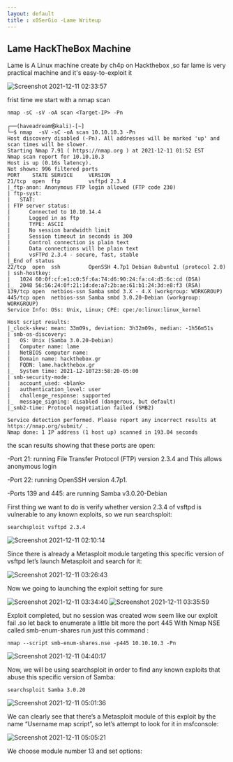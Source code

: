 ```yaml
---
layout: default
title : x0SerGio -Lame Writeup
---
```

## **Lame HackTheBox Machine**

Lame is A Linux machine create by ch4p on Hackthebox ,so far lame is very practical machine and  it's  easy-to-exploit it 

![Screenshot 2021-12-11 02:33:57](https://user-images.githubusercontent.com/93042298/145665443-754867cb-96b3-4a7e-81bd-27b5ff8d25fb.png)

frist time  we start with a nmap scan 
 
 ```nmap -sC -sV -oA scan <Target-IP> -Pn```

```
┌──(haveadream㉿kali)-[~]
└─$ nmap  -sV -sC -oA scan 10.10.10.3 -Pn
Host discovery disabled (-Pn). All addresses will be marked 'up' and scan times will be slower.
Starting Nmap 7.91 ( https://nmap.org ) at 2021-12-11 01:52 EST
Nmap scan report for 10.10.10.3
Host is up (0.16s latency).
Not shown: 996 filtered ports
PORT    STATE SERVICE     VERSION
21/tcp  open  ftp         vsftpd 2.3.4
|_ftp-anon: Anonymous FTP login allowed (FTP code 230)
| ftp-syst: 
|   STAT: 
| FTP server status:
|      Connected to 10.10.14.4
|      Logged in as ftp
|      TYPE: ASCII
|      No session bandwidth limit
|      Session timeout in seconds is 300
|      Control connection is plain text
|      Data connections will be plain text
|      vsFTPd 2.3.4 - secure, fast, stable
|_End of status
22/tcp  open  ssh         OpenSSH 4.7p1 Debian 8ubuntu1 (protocol 2.0)
| ssh-hostkey: 
|   1024 60:0f:cf:e1:c0:5f:6a:74:d6:90:24:fa:c4:d5:6c:cd (DSA)
|_  2048 56:56:24:0f:21:1d:de:a7:2b:ae:61:b1:24:3d:e8:f3 (RSA)
139/tcp open  netbios-ssn Samba smbd 3.X - 4.X (workgroup: WORKGROUP)
445/tcp open  netbios-ssn Samba smbd 3.0.20-Debian (workgroup: WORKGROUP)
Service Info: OSs: Unix, Linux; CPE: cpe:/o:linux:linux_kernel

Host script results:
|_clock-skew: mean: 33m09s, deviation: 3h32m09s, median: -1h56m51s
| smb-os-discovery: 
|   OS: Unix (Samba 3.0.20-Debian)
|   Computer name: lame
|   NetBIOS computer name: 
|   Domain name: hackthebox.gr
|   FQDN: lame.hackthebox.gr
|_  System time: 2021-12-10T23:58:20-05:00
| smb-security-mode: 
|   account_used: <blank>
|   authentication_level: user
|   challenge_response: supported
|_  message_signing: disabled (dangerous, but default)
|_smb2-time: Protocol negotiation failed (SMB2)

Service detection performed. Please report any incorrect results at https://nmap.org/submit/ .
Nmap done: 1 IP address (1 host up) scanned in 193.04 seconds

```

the scan results showing that these ports are open:

-Port 21: running File Transfer Protocol (FTP) version 2.3.4 and This allows anonymous login 

-Port 22: running OpenSSH version 4.7p1.

-Ports 139 and 445: are running Samba v3.0.20-Debian

First thing we want to do is verify whether version 2.3.4 of vsftpd is vulnerable to any known exploits, so we run searchsploit:

`searchsploit vsftpd 2.3.4`

![Screenshot 2021-12-11 02:10:14](https://user-images.githubusercontent.com/93042298/145666560-c33140d5-0c3a-4940-b98c-3e6aa2909d60.png)

Since there is already a Metasploit module targeting this specific version of vsftpd let’s launch Metasploit and search for it:

![Screenshot 2021-12-11 03:26:43](https://user-images.githubusercontent.com/93042298/145667131-5017a041-7c86-4d4c-ada6-9cec9a9ffc85.png)

Now we going to launching the exploit setting for sure 

![Screenshot 2021-12-11 03:34:40](https://user-images.githubusercontent.com/93042298/145667320-6fa5b06a-1428-4d62-ade4-961a752ad463.png)
![Screenshot 2021-12-11 03:35:59](https://user-images.githubusercontent.com/93042298/145667328-d0fe64d9-25d1-4b6b-b825-1d28073d9462.png)

Exploit completed, but no session was created wow seem like our exploit fail .so let back to enumerate a little bit more the port 445 With Nmap NSE called smb-enum-shares 
run just this command :

`nmap --script smb-enum-shares.nse -p445 10.10.10.3 -Pn`

![Screenshot 2021-12-11 04:40:17](https://user-images.githubusercontent.com/93042298/145668865-64206f83-f519-4c40-9738-d80c1f19daf2.png)

Now, we will be using searchsploit in order to find any known exploits that abuse this specific version of Samba:

`searchsploit Samba 3.0.20`

![Screenshot 2021-12-11 05:01:36](https://user-images.githubusercontent.com/93042298/145669360-d58da88f-6592-47f6-a9a8-661277d1e673.png)

We can clearly see that there’s a Metasploit module of this exploit by the name “Username map script”, so let’s attempt to look for it in msfconsole:

![Screenshot 2021-12-11 05:05:21](https://user-images.githubusercontent.com/93042298/145669506-796baf79-6066-4915-a423-2cf86ef254b7.png)

We choose module number 13 and set options:




